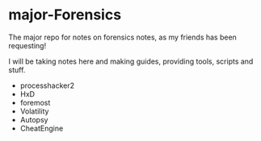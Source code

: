 # major-Forensics
The major repo for notes on forensics notes, as my friends has been requesting!

I will be taking notes here and making guides, providing tools, scripts and stuff.

- processhacker2
- HxD
- foremost
- Volatility
- Autopsy
- CheatEngine


